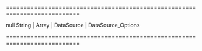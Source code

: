 ===========================================================================
<!--default-->null<!--/default-->
<!--type-->String | Array<CollectionWidgetItem, Object> | DataSource | DataSource_Options<!--/type-->
===========================================================================

<!--shortDescription-->

<!--/shortDescription-->

<!--fullDescription-->

<!--/fullDescription-->